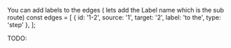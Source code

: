 You can add labels to the edges ( lets add the Label name which is the sub route)
const edges = [
{ id: '1-2', source: '1', target: '2', label: 'to the', type: 'step' },
];

TODO:
